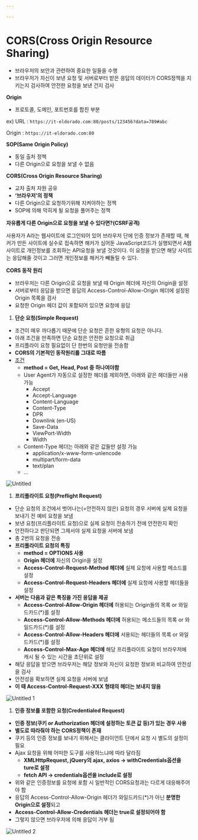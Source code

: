 ```yaml
---

---
```


# CORS(Cross Origin Resource Sharing)

- 브라우저의 보안과 관련하여 중요한 일들을 수행
- 브라우저가 자신이 보낸 요청 및 서버로부터 받은 응답의 데이터가 CORS정책을 지키는지 검사하여 안전한 요청을 보낸 건지 검사

**Origin**

- 프로토콜, 도메인, 포트번호를 합친 부분

ex) URL : `https://it-eldorado.com:80/posts/123456?data=789#abc`

 Origin : `https://it-eldorado.com:80`

**SOP(Same Origin Policy)**

- 동일 출처 정책
- 다른 Origin으로 요청을 보낼 수 없음

**CORS(Cross Origin Resource Sharing)**

- 교차 출처 자원 공유
- **‘브라우저’의 정책**
- 다른 Origin으로 요청하기위해 지켜야하는 정책
- SOP에 의해 막히게 될 요청을 풀어주는 정책

**자유롭게 다른 Origin으로 요청을 보낼 수 있다면?(CSRF공격)**

사용자가 A라는 웹사이트에 로그인되어 있어 브라우저 단에 인증 정보가 존재할 때, 해커가 만든 사이트에 실수로 접속하면 해커가 심어둔 JavaScript코드가 실행되면서 A웹사이트로 개인정보를 조회하는 API요청을 보낼 것것이다. 이 요청을 받으면 해당 사이트는 응답해줄 것이고 그러면 개인정보를 해커가 빼돌릴 수 있다.

**CORS 동작 원리**

- 브라우저는 다른 Origin으로 요청을 보낼 때 Origin 헤더에 자신의 Origin을 설정
- 서버로부터 응답을 받으면 응답의 Access-Control-Allow-Origin 헤더에 설정된 Origin 목록을 검사
- 요청한 Origin 헤더 값이 포함되어 있으면 요청에 응답

1. **단순 요청(Simple Request)**
- 조건이 매우 까다롭기 때문에 단순 요청은 흔한 유형의 요청은 아니다.
- 아래 조건을 만족하면 단순 요청은 안전한 요청으로 취급
- 프리플라이 요청 필요없이 단 한번의 요청만을 전송함
- **CORS의 기본적인 동작원리를 그대로 따름**
- [조건](https://developer.mozilla.org/ko/docs/Web/HTTP/CORS#단순_요청simple_requests)
    - **method = Get, Head, Post 중 하나여야함**
    - User Agent가 자동으로 설정한 헤더를 제외하면, 아래와 같은 헤더들만 사용 가능
        - Accept
        - Accept-Language
        - Content-Language
        - Content-Type
        - DPR
        - Downlink (en-US)
        - Save-Data
        - ViewPort-Width
        - Width
    - Content-Type 헤더는 아래와 같은 값들만 설정 가능
        - application/x-www-form-unlencode
        - multipart/form-data
        - text/plan
    - …

![Untitled](https://user-images.githubusercontent.com/117332903/236159382-df69d38e-10ae-4abf-9d0d-cd1d8e246be0.png)


1. **프리플라이트 요청(Preflight Request)**
- 단순 요청의 조건에서 벗어나는(=안전하지 않은) 요청의 경우 서버에 실제 요청을 보내기 전 예비 요청을 보냄
- 보낸 요청(프리플라이트 요청)으로 실제 요청이 전송하기 전에 안전한지 확인
- 안전하다고 판단되면 그제서야 실제 요청을 서버에 보냄
- 총 2번의 요청을 전송
- **프리플라이트 요청의 특징**
    - **method = OPTIONS 사용**
    - **Origin 헤더에** 자신의 Origin을 설정
    - **Access-Control-Request-Method 헤더에** 실제 요청에 사용할 메소드를 설정
    - **Access-Control-Request-Headers 헤더에** 실제 요청에 사용할 헤더들을 설정
- **서버는 다음과 같은 특징을 가진 응답을 제공**
    - **Access-Control-Allow-Origin 헤더에** 허용되는 Origin들의 목록 or 와일드카드(*)를 설정
    - **Access-Control-Allow-Methods 헤더에** 허용되는 메소드들의 목록 or 와일드카드(*)를 설정
    - **Access-Control-Allow-Headers 헤더에** 서용되는 헤더들의 목록 or 와일드카드(*)를 설정
    - **Access-Control-Max-Age 헤더에** 해당 프리플라이트 요청이 브라우저에 캐시 될 수 있는 시간을 초단위로 설정
- 해당 응답을 받으면 브라우저는 해당 정보와 자신이 요청한 정보와 비교하여 안전성을 검사
- 안전성을 확보하면 실제 요청을 서버에 보냄
- **이 때 Access-Control-Request-XXX 형태의 헤더는 보내지 않음**

![Untitled 1](https://user-images.githubusercontent.com/117332903/236159679-7d2e8205-fdaf-48ec-a2b1-315b85f4f73f.png)


1. **인증 정보를 포함한 요청(Credentialed Request)**
- **인증 정보(쿠키 or Authorization 헤더에 설정하는 토큰 값 등)가 있는 경우 사용**
- **별도로 따라줘야 하는 CORS정책이 존재**
- 쿠키 등의 인증 정보를 보내기 위해서는 클라이언트 단에서 요청 시 별도의 설정이 필요
- Ajax 요청을 위해 어떠한 도구를 사용하느냐에 따라 달라짐
    - **XMLHttpRequest, jQuery의 ajax, axios → withCredentials옵션을 ture로 설정**
    - **fetch API → credentials옵션을 include로 설정**
- 위와 같은 인증정보를 요청에 포함 시 일반적인 CORS요청과는 다르게 대응해주어야 함
- 응답의 Access-Control-Allow-Origin 헤더가 와일드카드(*)가 아닌 **분명한 Origin으로 설정**되고
- **Access-Control-Allow-Credentials 헤더는 true로 설정되어야 함**
- 그렇지 않으면 브라우저에 의해 응답이 거부 됨

![Untitled 2](https://user-images.githubusercontent.com/117332903/236159792-2ff946b5-8fa2-4a18-9ecd-318b92d9e490.png)
